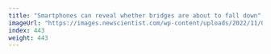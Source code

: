 ```yaml
---
title: "Smartphones can reveal whether bridges are about to fall down"
imageUrl: "https://images.newscientist.com/wp-content/uploads/2022/11/03153321/SEI_132086736.jpg?width=600"
index: 443
weight: 443
---
```

